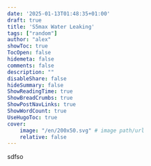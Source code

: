 ```yaml
---
date: '2025-01-13T01:48:35+01:00'
draft: true 
title: 'S5max Water Leaking'
tags: ["random"]
author: "alex"
showToc: true
TocOpen: false
hidemeta: false
comments: false
description: ""
disableShare: false
hideSummary: false
ShowReadingTime: true
ShowBreadCrumbs: true
ShowPostNavLinks: true
ShowWordCount: true
UseHugoToc: true
cover:
    image: "/en/200x50.svg" # image path/url
    relative: false
---
```


sdfso